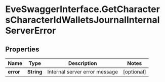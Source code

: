 # EveSwaggerInterface.GetCharactersCharacterIdWalletsJournalInternalServerError

## Properties
Name | Type | Description | Notes
------------ | ------------- | ------------- | -------------
**error** | **String** | Internal server error message | [optional] 


